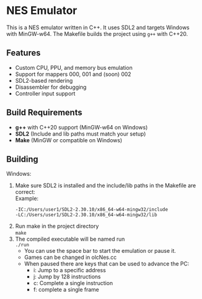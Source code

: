 # NES Emulator

This is a NES emulator written in C++. It uses SDL2 and targets Windows with MinGW-w64. The Makefile builds the project using `g++` with C++20.

## Features

- Custom CPU, PPU, and memory bus emulation  
- Support for mappers 000, 001 and (soon) 002
- SDL2-based rendering  
- Disassembler for debugging  
- Controller input support  

## Build Requirements

- **g++** with C++20 support (MinGW-w64 on Windows)  
- **SDL2** (Include and lib paths must match your setup)  
- **Make** (MinGW or compatible on Windows)  

## Building
Windows:
1. Make sure SDL2 is installed and the include/lib paths in the Makefile are correct:  
   Example:
   ```make
   -IC:/Users/user1/SDL2-2.30.10/x86_64-w64-mingw32/include
   -LC:/Users/user1/SDL2-2.30.10/x86_64-w64-mingw32/lib

2. Run make in the project directory  
   `make`
3. The compiled executable will be named run  
   `./run`
   - You can use the space bar to start the emulation or pause it.
   - Games can be changed in olcNes.cc
   - When paused there are keys that can be used to advance the PC:
     - i: Jump to a specific address
     - j: Jump by 128 instructions
     - c: Complete a single instruction
     - f: complete a single frame
